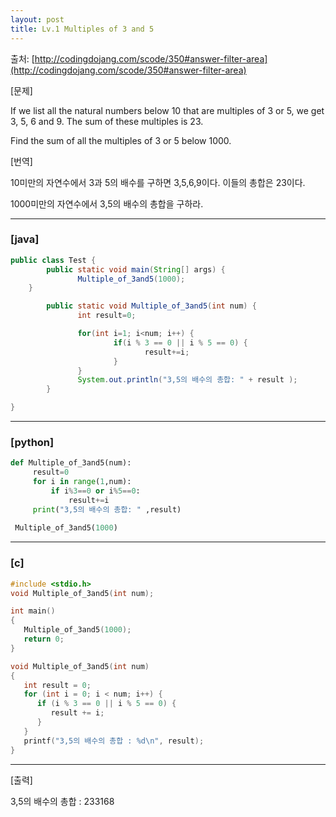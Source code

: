 ```yaml
---
layout: post
title: Lv.1 Multiples of 3 and 5
---
```


출처: [http://codingdojang.com/scode/350#answer-filter-area](http://codingdojang.com/scode/350#answer-filter-area)

[문제] 

If we list all the natural numbers below 10 that are multiples of 3 or 5, we get 3, 5, 6 and 9. The sum of these multiples is 23. 

Find the sum of all the multiples of 3 or 5 below 1000. 



[번역] 

10미만의 자연수에서 3과 5의 배수를 구하면 3,5,6,9이다. 이들의 총합은 23이다. 

1000미만의 자연수에서 3,5의 배수의 총합을 구하라.



----
>



### [java]
```java
public class Test { 
        public static void main(String[] args) { 
               Multiple_of_3and5(1000); 
    } 

        public static void Multiple_of_3and5(int num) { 
               int result=0; 

               for(int i=1; i<num; i++) { 
                       if(i % 3 == 0 || i % 5 == 0) { 
                              result+=i; 
                       } 
               } 
               System.out.println("3,5의 배수의 총합: " + result ); 
        } 

}
```
----

### [python]
```python
def Multiple_of_3and5(num):
     result=0
     for i in range(1,num):
         if i%3==0 or i%5==0:
             result+=i
     print("3,5의 배수의 총합: " ,result)
 
 Multiple_of_3and5(1000)
```
----

### [c]
```c
#include <stdio.h>
void Multiple_of_3and5(int num);

int main()
{
   Multiple_of_3and5(1000);
   return 0;
}

void Multiple_of_3and5(int num)
{
   int result = 0;
   for (int i = 0; i < num; i++) {
      if (i % 3 == 0 || i % 5 == 0) {
         result += i;
      }
   }
   printf("3,5의 배수의 총합 : %d\n", result);
}
```
----

[출력]

3,5의 배수의 총합 : 233168
